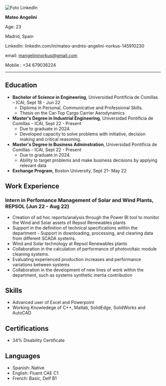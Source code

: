 ![Foto LinkedIn](https://github.com/mateoang/CVMateoAngelini/assets/158211666/0b7b89e0-9845-4e4b-8bb3-85df424b52a7)


**Mateo Angelini**

Age: 23

Madrid, Spain

LinkedIn:  linkedin.com/in/mateo-andrés-angelini-norkus-145910230 

email: mangelininorkus@gmail.com

Mobile : +34 679036224

---

## Education

- **Bachelor of Science in Engineering**, Universidad Pontificia de Comillas – ICAI, Sept 18 - Jun 22
    - Diploma in Personal, Communicative and Professional Skills.
    - Thesis on the Car-Top Cargo Carrier Aerodynamics
- **Master's Degree in Industrial Engineering**, Universidad Pontificia de Comillas – ICAI, Sept 22 - Present
  - Due to graduate in 2024.
  - Developed capacity to solve problems with initiative, decision making and critical reasoning.
- **Master's Degree in Business Adminstration**, Universidad Pontificia de Comillas – ICAI, Sept 22 - Present
  - Due to graduate in 2024.
  - Ability to target problems and make business decisions by applying relevant data
- **Exchange Program**, Boston University, Sept 21- May 22 

## Work Experience

### Intern in Perfomance Management of Solar and Wind Plants, REPSOL (Jun 22 - Aug 22)

- Creation of ad hoc reports/analysis through the Power BI tool to monitor the Wind and Solar assets of Repsol Renewables plants
- Support in the definition of technical specifications within the department - Support in downloading, processing, and cleaning data from different SCADA 
systems.
- Wind and Solar technology at Repsol Renewables plants
- Collaboration in the calculation of performance of photovoltaic module cleaning 
systems.
- Evaluating experienced production increases and performance variations between 
systems
- Collaboration in the development of new lines of work within the department, such as systems synthetic inertia contribution 


## Skills

- Advanced user of Excel and Powerpoint
- Working Knowledege of C++, Matlab, SolidEdge, SolidWorks and AutoCAD

## Certifications

- 34% Disability Certificate

## Languages

- Spanish: Native 
- English: Fluent CAE C1 
- French: Basic, Delf B1

